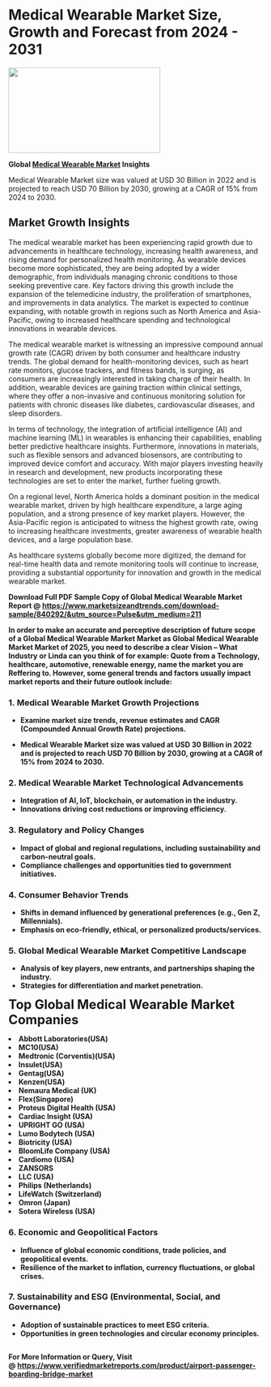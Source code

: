 <H1>Medical Wearable Market Size, Growth and Forecast from 2024 - 2031</H1><img class="aligncenter size-medium wp-image-584254" src="https://thirdeyenews.in/wp-content/uploads/2024/09/Global-Market-Research-300x168.jpeg" alt="" width="300" height="168" /><p><strong>Global&nbsp;<a href="https://www.marketsizeandtrends.com/download-sample/840292/&amp;utm_source=Pulse&amp;utm_medium=211">Medical Wearable Market</a> Insights</strong></p><p>Medical Wearable Market size was valued at USD 30 Billion in 2022 and is projected to reach USD 70 Billion by 2030, growing at a CAGR of 15% from 2024 to 2030.</p><p><h2>Market Growth Insights</h2> <p>The medical wearable market has been experiencing rapid growth due to advancements in healthcare technology, increasing health awareness, and rising demand for personalized health monitoring. As wearable devices become more sophisticated, they are being adopted by a wider demographic, from individuals managing chronic conditions to those seeking preventive care. Key factors driving this growth include the expansion of the telemedicine industry, the proliferation of smartphones, and improvements in data analytics. The market is expected to continue expanding, with notable growth in regions such as North America and Asia-Pacific, owing to increased healthcare spending and technological innovations in wearable devices.</p> <p><strong></strong></p> <p>The medical wearable market is witnessing an impressive compound annual growth rate (CAGR) driven by both consumer and healthcare industry trends. The global demand for health-monitoring devices, such as heart rate monitors, glucose trackers, and fitness bands, is surging, as consumers are increasingly interested in taking charge of their health. In addition, wearable devices are gaining traction within clinical settings, where they offer a non-invasive and continuous monitoring solution for patients with chronic diseases like diabetes, cardiovascular diseases, and sleep disorders.</p> <p>In terms of technology, the integration of artificial intelligence (AI) and machine learning (ML) in wearables is enhancing their capabilities, enabling better predictive healthcare insights. Furthermore, innovations in materials, such as flexible sensors and advanced biosensors, are contributing to improved device comfort and accuracy. With major players investing heavily in research and development, new products incorporating these technologies are set to enter the market, further fueling growth.</p> <p>On a regional level, North America holds a dominant position in the medical wearable market, driven by high healthcare expenditure, a large aging population, and a strong presence of key market players. However, the Asia-Pacific region is anticipated to witness the highest growth rate, owing to increasing healthcare investments, greater awareness of wearable health devices, and a large population base.</p> <p>As healthcare systems globally become more digitized, the demand for real-time health data and remote monitoring tools will continue to increase, providing a substantial opportunity for innovation and growth in the medical wearable market.</p> <p><strong></p><p><span class=""><strong>Download Full PDF Sample Copy of Global Medical Wearable Market Report</strong> @ <a href="https://www.marketsizeandtrends.com/download-sample/840292/&amp;utm_source=Pulse&amp;utm_medium=211" target="_blank">https://www.marketsizeandtrends.com/download-sample/840292/&amp;utm_source=Pulse&amp;utm_medium=211</a></span></p><p>In order to make an accurate and perceptive description of future scope of a Global&nbsp;Medical Wearable Market Market as Global&nbsp;Medical Wearable Market Market of 2025, you need to describe a clear Vision &ndash; What Industry or Linda can you think of for example: Quote from a Technology, healthcare, automotive, renewable energy, name the market you are Reffering to. However, some general trends and factors usually impact market reports and their future outlook include:</p><h3>1.&nbsp;<strong>Medical Wearable Market Growth Projections</strong></h3><ul><li>Examine market size trends, revenue estimates and CAGR (Compounded Annual Growth Rate) projections.</li><li><p>Medical Wearable Market size was valued at USD 30 Billion in 2022 and is projected to reach USD 70 Billion by 2030, growing at a CAGR of 15% from 2024 to 2030.</p></li></ul><h3>2.&nbsp;<strong>Medical Wearable Market Technological Advancements</strong></h3><ul><li>Integration of AI, IoT, blockchain, or automation in the industry.</li><li>Innovations driving cost reductions or improving efficiency.</li></ul><h3>3.&nbsp;<strong>Regulatory and Policy Changes</strong></h3><ul><li>Impact of global and regional regulations, including sustainability and carbon-neutral goals.</li><li>Compliance challenges and opportunities tied to government initiatives.</li></ul><h3>4.&nbsp;<strong>Consumer Behavior Trends</strong></h3><ul><li>Shifts in demand influenced by generational preferences (e.g., Gen Z, Millennials).</li><li>Emphasis on eco-friendly, ethical, or personalized products/services.</li></ul><h3>5.&nbsp;<strong>Global Medical Wearable Market Competitive Landscape</strong></h3><ul><li>Analysis of key players, new entrants, and partnerships shaping the industry.</li><li>Strategies for differentiation and market penetration.</li></ul><p data-pm-slice="1 1 []"><span style="color: inherit; font-family: inherit; font-size: 25px;">Top Global Medical Wearable Market Companies</span></p><div class="" data-test-id=""><p><li> Abbott Laboratories(USA)</li><li> MC10(USA)</li><li> Medtronic (Corventis)(USA)</li><li> Insulet(USA)</li><li> Gentag(USA)</li><li> Kenzen(USA)</li><li> Nemaura Medical (UK)</li><li> Flex(Singapore)</li><li> Proteus Digital Health (USA)</li><li> Cardiac Insight (USA)</li><li> UPRIGHT GO (USA)</li><li> Lumo Bodytech (USA)</li><li> Biotricity (USA)</li><li> BloomLife Company (USA)</li><li> Cardiomo (USA)</li><li> ZANSORS</li><li> LLC (USA)</li><li> Philips (Netherlands)</li><li> LifeWatch (Switzerland)</li><li> Omron (Japan)</li><li> Sotera Wireless (USA)</li></p></div><h3>6.&nbsp;<strong>Economic and Geopolitical Factors</strong></h3><ul><li>Influence of global economic conditions, trade policies, and geopolitical events.</li><li>Resilience of the market to inflation, currency fluctuations, or global crises.</li></ul><h3>7.&nbsp;<strong>Sustainability and ESG (Environmental, Social, and Governance)</strong></h3><ul><li>Adoption of sustainable practices to meet ESG criteria.</li><li>Opportunities in green technologies and circular economy principles.</li></ul><h2><strong style="font-size: 14px;">For More Information or Query, Visit @&nbsp;</strong><a style="background-color: #ffffff; font-size: 14px;" href="https://www.marketsizeandtrends.com/report/medical-wearable-market/" target="_blank">https://www.verifiedmarketreports.com/product/airport-passenger-boarding-bridge-market</a></h2>
